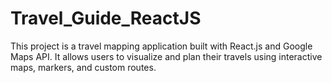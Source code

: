 # Travel_Guide_ReactJS
This project is a travel mapping application built with React.js and Google Maps API. It allows users to visualize and plan their travels using interactive maps, markers, and custom routes.
